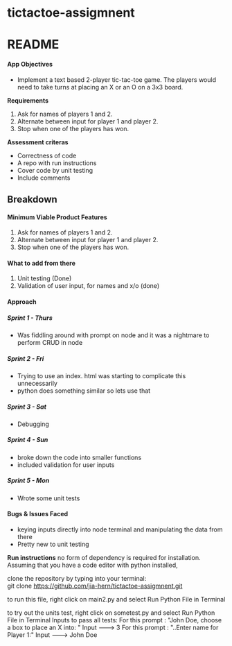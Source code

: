 # tictactoe-assigmnent

# README

#### App Objectives

- Implement a text based 2-player tic-tac-toe game. The players would need to take turns at placing an X or an O on a 3x3 board.

**Requirements**

1. Ask for names of players 1 and 2.
2. Alternate between input for player 1 and player 2.
3. Stop when one of the players has won.

**Assessment criteras**

- Correctness of code
- A repo with run instructions
- Cover code by unit testing
- Include comments

## Breakdown

#### Minimum Viable Product Features

1. Ask for names of players 1 and 2.
2. Alternate between input for player 1 and player 2.
3. Stop when one of the players has won.

#### What to add from there

1. Unit testing (Done)
2. Validation of user input, for names and x/o (done)

#### Approach

##### Sprint 1 - Thurs

- Was fiddling around with prompt on node and it was a nightmare to perform CRUD in node

##### Sprint 2 - Fri

- Trying to use an index. html was starting to complicate this unnecessarily
- python does something similar so lets use that

##### Sprint 3 - Sat

- Debugging

##### Sprint 4 - Sun

- broke down the code into smaller functions
- included validation for user inputs

##### Sprint 5 - Mon

- Wrote some unit tests

#### Bugs & Issues Faced

- keying inputs directly into node terminal and manipulating the data from there
- Pretty new to unit testing

**Run instructions**
no form of dependency is required for installation.
Assuming that you have a code editor with python installed,

clone the repository by typing into your terminal: <br>
git clone https://github.com/jia-hern/tictactoe-assigmnent.git

to run this file, right click on main2.py and select Run Python File in Terminal

to try out the units test, right click on sometest.py and select Run Python File in Terminal
Inputs to pass all tests:
For this prompt : "John Doe, choose a box to place an X into: " Input ---> 3
For this prompt : "..Enter name for Player 1:" Input ---> John Doe
